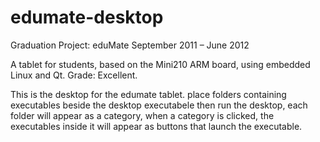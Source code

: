 edumate-desktop
===============

Graduation Project: eduMate
September 2011 – June 2012

A tablet for students, based on the Mini210 ARM board, using embedded Linux and Qt.
Grade: Excellent.

This is the desktop for the edumate tablet. place folders containing executables beside the desktop executabele then run the desktop, each folder will appear as a category, when a category is clicked, the executables inside it will appear as buttons that launch the executable.
